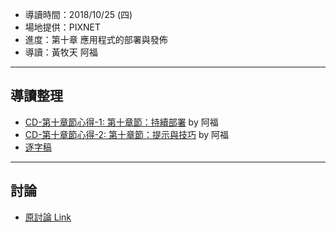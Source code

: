 
* 導讀時間：2018/10/25 (四)
* 場地提供：PIXNET
* 進度：第十章 應用程式的部署與發佈
* 導讀：黃牧天 阿福

---
## 導讀整理

* [CD-第十章節心得-1: 第十章節：持續部署](https://tksmisafu.github.io/2019/01/03/kcd-10chapter-1/) by 阿福
* [CD-第十章節心得-2: 第十章節：提示與技巧](https://tksmisafu.github.io/2019/01/03/kcd-10chapter-2/) by 阿福
* [逐字稿](https://hackmd.io/s/SkPOGCRo7)


---

## 討論

* [原討論 Link](https://www.facebook.com/groups/sre.taiwan/permalink/1170621169770452/)
